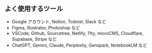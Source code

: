 ## よく使用するツール

- Google アカウント, Notion, Todoist, Slack など
- Figma, Illustrator, Photoshop など
- VSCode, Github, Sourcetree, Netlify, 11ty, microCMS, Cloudflare, Supabase, Stripe など
- ChatGPT, Gemini, Claude, Perplexity, Genspark, NotebookLM など
